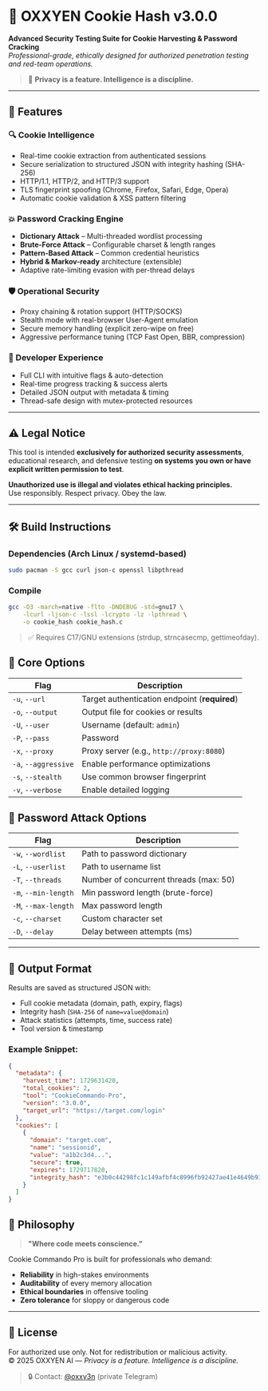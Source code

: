 # 🍪 OXXYEN Cookie Hash v3.0.0

**Advanced Security Testing Suite for Cookie Harvesting & Password Cracking**  
*Professional-grade, ethically designed for authorized penetration testing and red-team operations.*

> 🔐 **Privacy is a feature. Intelligence is a discipline.**

---

## 🚀 Features

### 🔍 Cookie Intelligence
- Real-time cookie extraction from authenticated sessions
- Secure serialization to structured JSON with integrity hashing (SHA-256)
- HTTP/1.1, HTTP/2, and HTTP/3 support
- TLS fingerprint spoofing (Chrome, Firefox, Safari, Edge, Opera)
- Automatic cookie validation & XSS pattern filtering

### 💥 Password Cracking Engine
- **Dictionary Attack** – Multi-threaded wordlist processing
- **Brute-Force Attack** – Configurable charset & length ranges
- **Pattern-Based Attack** – Common credential heuristics
- **Hybrid & Markov-ready** architecture (extensible)
- Adaptive rate-limiting evasion with per-thread delays

### 🛡️ Operational Security
- Proxy chaining & rotation support (HTTP/SOCKS)
- Stealth mode with real-browser User-Agent emulation
- Secure memory handling (explicit zero-wipe on free)
- Aggressive performance tuning (TCP Fast Open, BBR, compression)

### 🧪 Developer Experience
- Full CLI with intuitive flags & auto-detection
- Real-time progress tracking & success alerts
- Detailed JSON output with metadata & timing
- Thread-safe design with mutex-protected resources

---

## ⚠️ Legal Notice

This tool is intended **exclusively for authorized security assessments**, educational research, and defensive testing **on systems you own or have explicit written permission to test**.

**Unauthorized use is illegal and violates ethical hacking principles.**  
Use responsibly. Respect privacy. Obey the law.

---

## 🛠️ Build Instructions

### Dependencies (Arch Linux / systemd-based)
```bash
sudo pacman -S gcc curl json-c openssl libpthread
```
### Compile
```bash
gcc -O3 -march=native -flto -DNDEBUG -std=gnu17 \
    -lcurl -ljson-c -lssl -lcrypto -lz -lpthread \
    -o cookie_hash cookie_hash.c
```
> ✅ Requires C17/GNU extensions (strdup, strncasecmp, gettimeofday). 


## 🔧 Core Options

| Flag | Description |
|------|-------------|
| `-u`, `--url` | Target authentication endpoint (**required**) |
| `-o`, `--output` | Output file for cookies or results |
| `-U`, `--user` | Username (default: `admin`) |
| `-P`, `--pass` | Password |
| `-x`, `--proxy` | Proxy server (e.g., `http://proxy:8080`) |
| `-a`, `--aggressive` | Enable performance optimizations |
| `-s`, `--stealth` | Use common browser fingerprint |
| `-v`, `--verbose` | Enable detailed logging |

## 🔐 Password Attack Options

| Flag | Description |
|------|-------------|
| `-w`, `--wordlist` | Path to password dictionary |
| `-L`, `--userlist` | Path to username list |
| `-T`, `--threads` | Number of concurrent threads (max: 50) |
| `-m`, `--min-length` | Min password length (brute-force) |
| `-M`, `--max-length` | Max password length |
| `-c`, `--charset` | Custom character set |
| `-D`, `--delay` | Delay between attempts (ms) |

---

## 📂 Output Format

Results are saved as structured JSON with:

- Full cookie metadata (domain, path, expiry, flags)
- Integrity hash (`SHA-256` of `name=value@domain`)
- Attack statistics (attempts, time, success rate)
- Tool version & timestamp

### Example Snippet:
```json
{
  "metadata": {
    "harvest_time": 1729631420,
    "total_cookies": 2,
    "tool": "CookieCommando-Pro",
    "version": "3.0.0",
    "target_url": "https://target.com/login"
  },
  "cookies": [
    {
      "domain": "target.com",
      "name": "sessionid",
      "value": "a1b2c3d4...",
      "secure": true,
      "expires": 1729717820,
      "integrity_hash": "e3b0c44298fc1c149afbf4c8996fb92427ae41e4649b934ca495991b7852b855"
    }
  ]
}
```

## 🧠 Philosophy

> **"Where code meets conscience."**

Cookie Commando Pro is built for professionals who demand:

- **Reliability** in high-stakes environments  
- **Auditability** of every memory allocation  
- **Ethical boundaries** in offensive tooling  
- **Zero tolerance** for sloppy or dangerous code

---

## 📜 License

For authorized use only. Not for redistribution or malicious activity.  
© 2025 OXXYEN AI — *Privacy is a feature. Intelligence is a discipline.*

> 🔒 Contact: [@oxxy3n](https://t.me/oxxy3n) (private Telegram)
